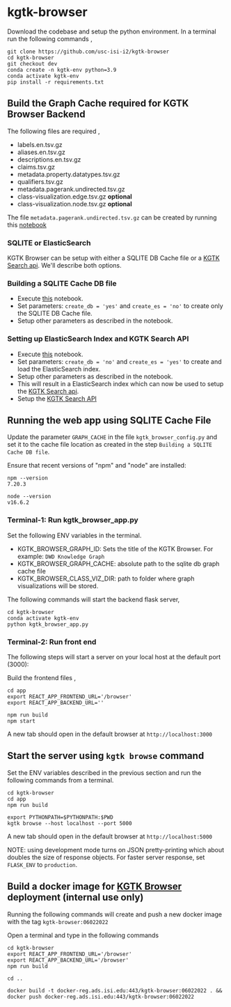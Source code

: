 # kgtk-browser

Download the codebase and setup the python environment. In a terminal run the following commands ,

```
git clone https://github.com/usc-isi-i2/kgtk-browser
cd kgtk-browser
git checkout dev
conda create -n kgtk-env python=3.9
conda activate kgtk-env
pip install -r requirements.txt
```

## Build the Graph Cache required for KGTK Browser Backend

The following files are required ,

- labels.en.tsv.gz
- aliases.en.tsv.gz
- descriptions.en.tsv.gz
- claims.tsv.gz
- metadata.property.datatypes.tsv.gz
- qualifiers.tsv.gz
- metadata.pagerank.undirected.tsv.gz
- class-visualization.edge.tsv.gz  **optional**
- class-visualization.node.tsv.gz  **optional**

The file `metadata.pagerank.undirected.tsv.gz` can be created by running this [notebook](https://github.com/usc-isi-i2/kgtk-notebooks/blob/main/use-cases/create_wikidata/Wikidata-Useful-Files.ipynb)

### SQLITE or ElasticSearch

KGTK Browser can be setup with either a SQLITE DB Cache file or a [KGTK Search api](https://github.com/usc-isi-i2/kgtk-search). We'll describe both options.

### Building a SQLITE Cache DB file
- Execute [this](https://github.com/usc-isi-i2/kgtk-browser/blob/dev/KGTK-Query-Text-Search-Setup.ipynb) notebook.
- Set parameters: `create_db = 'yes'` and `create_es = 'no'` to create only the SQLITE DB Cache file.
- Setup other parameters as described in the notebook.

### Setting up ElasticSearch Index and KGTK Search API
- Execute [this](https://github.com/usc-isi-i2/kgtk-browser/blob/dev/KGTK-Query-Text-Search-Setup.ipynb) notebook.
- Set parameters: `create_db = 'no'` and `create_es = 'yes'` to create and load the ElasticSearch index.
- Setup other parameters as described in the notebook.
- This will result in a ElasticSearch index which can now be used to setup the [KGTK Search api](https://github.com/usc-isi-i2/kgtk-search).
- Setup the [KGTK Search API](https://github.com/usc-isi-i2/kgtk-search)

## Running the web app using SQLITE Cache File

Update the parameter `GRAPH_CACHE` in the file `kgtk_browser_config.py` and set it to the cache file location as created in the step `Building a SQLITE Cache DB file`.

Ensure that recent versions of "npm" and "node" are installed:

```
npm --version
7.20.3
```
```
node --version
v16.6.2
````

### Terminal-1: Run kgtk_browser_app.py

Set the following ENV variables in the terminal.

- KGTK_BROWSER_GRAPH_ID: Sets the title of the KGTK Browser. For example: `DWD Knowledge Graph`
- KGTK_BROWSER_GRAPH_CACHE: absolute path to the sqlite db graph cache file
- KGTK_BROWSER_CLASS_VIZ_DIR: path to folder where graph visualizations will be stored.

The following commands will start the backend flask server,

```
cd kgtk-browser
conda activate kgtk-env
python kgtk_browser_app.py
```

### Terminal-2: Run front end

The following steps will start a server on your local host at the default port (3000):

Build the frontend files ,

```
cd app
export REACT_APP_FRONTEND_URL='/browser'
export REACT_APP_BACKEND_URL=''

npm run build
npm start
```

A new tab should open in the default browser at `http://localhost:3000`

## Start the server using `kgtk browse` command

Set the ENV variables described in the previous section and run the following commands from a terminal.

```
cd kgtk-browser
cd app
npm run build

export PYTHONPATH=$PYTHONPATH:$PWD
kgtk browse --host localhost --port 5000
```

A new tab should open in the default browser at `http://localhost:5000`

NOTE: using development mode turns on JSON pretty-printing which about
doubles the size of response objects.  For faster server response,
set `FLASK_ENV` to `production`.


## Build a docker image for [KGTK Browser](https://kgtk.isi.edu/browser/) deployment (internal use only)

Running the following commands will create and push a new docker image with  the tag `kgtk-browser:06022022`

Open a terminal and type in the following commands

```
cd kgtk-browser
export REACT_APP_FRONTEND_URL='/browser'
export REACT_APP_BACKEND_URL='/browser'
npm run build

cd ..

docker build -t docker-reg.ads.isi.edu:443/kgtk-browser:06022022 . && docker push docker-reg.ads.isi.edu:443/kgtk-browser:06022022
```
